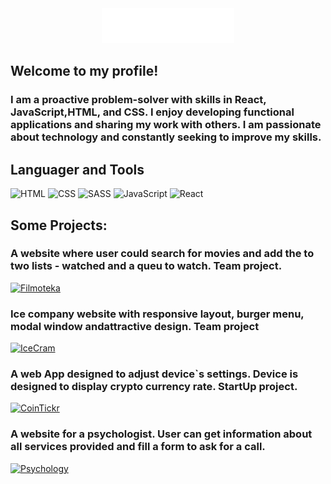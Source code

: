 <div align="center"><img src="https://github.com/smerch88/smerch88/blob/main/assets/name.gif"></div>

## Welcome to my profile!

### I am a proactive problem-solver with skills in React, JavaScript,HTML, and CSS. I enjoy developing functional applications and sharing my work with others. I am passionate about technology and constantly seeking to improve my skills.

## Languager and Tools

![HTML](https://img.shields.io/badge/-HTML-orange?style=for-the-badge&logo=HTML5&logoColor=fff)
![CSS](https://img.shields.io/badge/-CSS-blue?style=for-the-badge&logo=CSS3&logoColor=fff)
![SASS](https://img.shields.io/badge/-SASS-pink?style=for-the-badge&logo=SASS&logoColor=fff)
![JavaScript](https://img.shields.io/badge/-JavaScript-yellow?style=for-the-badge&logo=JavaScript&logoColor=fff)
![React](https://img.shields.io/badge/-React-darkblue?style=for-the-badge&logo=React&logoColor=fff)

## Some Projects:

### A website where user could search for movies and add the to two lists - watched and a queu to watch. Team project.

[![Filmoteka](https://img.shields.io/badge/-Filmoteka-darkblue?style=for-the-badge&logo=&logoColor=fff)](https://github.com/Veronikanos/FilmotekaTeamProject)

### Ice company website with responsive layout, burger menu, modal window andattractive design. Team project

[![IceCram](https://img.shields.io/badge/-IceCram-darkblue?style=for-the-badge&logo=&logoColor=fff)](https://github.com/InnaForkert/team-project-1)

### A web App designed to adjust device`s settings. Device is designed to display crypto currency rate. StartUp project.

[![CoinTickr](https://img.shields.io/badge/-CoinTickr-darkblue?style=for-the-badge&logo=&logoColor=fff)](https://github.com/smerch88/Simple-Ticker-Stage-1)

### A website for a psychologist. User can get information about all services provided and fill a form to ask for a call.

[![Psychology](https://img.shields.io/badge/-Psychology-darkblue?style=for-the-badge&logo=&logoColor=fff)](https://github.com/smerch88/Psychology_Website)

<!-- [![Anurag's GitHub stats](https://github-readme-stats.vercel.app/api?username=smerch88&count_private=true&show_icons=true&theme=tokyonight)](https://github.com/smerch88) -->
